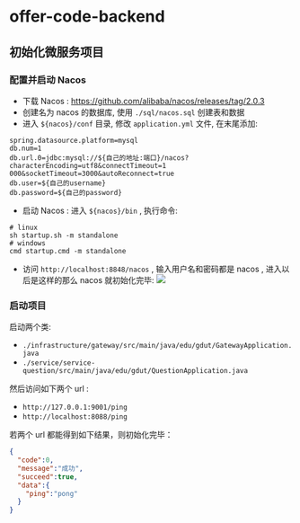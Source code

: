 # offer-code-backend

## 初始化微服务项目

### 配置并启动 Nacos

- 下载 Nacos : https://github.com/alibaba/nacos/releases/tag/2.0.3
- 创建名为 nacos 的数据库, 使用 `./sql/nacos.sql` 创建表和数据
- 进入 `${nacos}/conf` 目录, 修改 `application.yml` 文件, 在末尾添加:
```properties
spring.datasource.platform=mysql
db.num=1
db.url.0=jdbc:mysql://${自己的地址:端口}/nacos?characterEncoding=utf8&connectTimeout=1 000&socketTimeout=3000&autoReconnect=true
db.user=${自己的username}
db.password=${自己的password}
```
- 启动 Nacos : 进入 `${nacos}/bin` , 执行命令: 
```shell
# linux
sh startup.sh -m standalone
# windows
cmd startup.cmd -m standalone
```
- 访问 `http://localhost:8848/nacos` , 输入用户名和密码都是 nacos , 进入以后是这样的那么 nacos 就初始化完毕:
  ![](https://pictures-1312398124.cos.ap-guangzhou.myqcloud.com/20230226164145.png)

### 启动项目

启动两个类:
- `./infrastructure/gateway/src/main/java/edu/gdut/GatewayApplication.java`
- `./service/service-question/src/main/java/edu/gdut/QuestionApplication.java`

然后访问如下两个 url :
- `http://127.0.0.1:9001/ping`
- `http://localhost:8088/ping`

若两个 url 都能得到如下结果，则初始化完毕：
```json
{
  "code":0,
  "message":"成功",
  "succeed":true,
  "data":{
    "ping":"pong"
  }
}
```